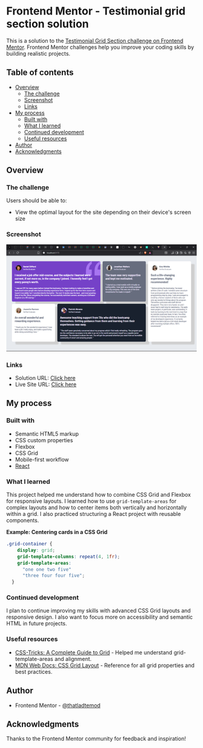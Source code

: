 # Frontend Mentor - Testimonial grid section solution

This is a solution to the [Testimonial Grid Section challenge on Frontend Mentor](https://www.frontendmentor.io/challenges/four-card-feature-section-weK1eFYK). Frontend Mentor challenges help you improve your coding skills by building realistic projects.

## Table of contents

- [Overview](#overview)
  - [The challenge](#the-challenge)
  - [Screenshot](#screenshot)
  - [Links](#links)
- [My process](#my-process)
  - [Built with](#built-with)
  - [What I learned](#what-i-learned)
  - [Continued development](#continued-development)
  - [Useful resources](#useful-resources)
- [Author](#author)
- [Acknowledgments](#acknowledgments)

## Overview

### The challenge

Users should be able to:

- View the optimal layout for the site depending on their device's screen size

### Screenshot

![Screenshot of my solution](./src/assets/screenshot.jpg)

### Links

- Solution URL: [Click here](https://github.com/thatladtemod/Testimonial-Grid)
- Live Site URL: [Click here](https://testimonial-grid-liart.vercel.app/)

## My process

### Built with

- Semantic HTML5 markup
- CSS custom properties
- Flexbox
- CSS Grid
- Mobile-first workflow
- [React](https://reactjs.org/)

### What I learned

This project helped me understand how to combine CSS Grid and Flexbox for responsive layouts. I learned how to use `grid-template-areas` for complex layouts and how to center items both vertically and horizontally within a grid. I also practiced structuring a React project with reusable components.

**Example: Centering cards in a CSS Grid**
```css
.grid-container {
    display: grid;
    grid-template-columns: repeat(4, 1fr);
    grid-template-areas: 
      "one one two five"
      "three four four five";
  }
```

### Continued development

I plan to continue improving my skills with advanced CSS Grid layouts and responsive design. I also want to focus more on accessibility and semantic HTML in future projects.

### Useful resources

- [CSS-Tricks: A Complete Guide to Grid](https://css-tricks.com/snippets/css/complete-guide-grid/) - Helped me understand grid-template-areas and alignment.
- [MDN Web Docs: CSS Grid Layout](https://developer.mozilla.org/en-US/docs/Web/CSS/CSS_Grid_Layout) - Reference for all grid properties and best practices.

## Author

- Frontend Mentor - [@thatladtemod](https://www.frontendmentor.io/profile/thatladtemod)

## Acknowledgments

Thanks to the Frontend Mentor community for feedback and inspiration!

